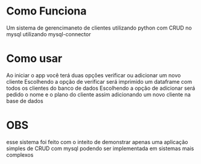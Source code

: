 # Como Funciona

Um sistema de gerencimaneto de clientes utilizando python com CRUD no mysql utilizando mysql-connector

# Como usar

Ao iniciar o app você terá duas opções verificar ou adicionar um novo cliente
Escolhendo a opção de verificar será imprimido um dataframe com todos os clientes do banco de dados
Escolhendo a opção de adicionar será pedido o nome e o plano do cliente assim adicionando um novo cliente na base de dados

# OBS

esse sistema foi feito com o inteito de demonstrar apenas uma aplicação simples de CRUD com mysql podendo ser implementada em sistemas mais complexos
